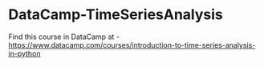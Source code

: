 # DataCamp-TimeSeriesAnalysis
Find this course in DataCamp at - https://www.datacamp.com/courses/introduction-to-time-series-analysis-in-python
